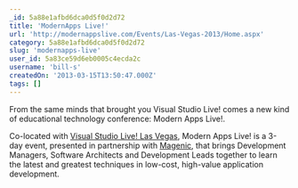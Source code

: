 ```yaml
---
_id: 5a88e1afbd6dca0d5f0d2d72
title: 'ModernApps Live!'
url: 'http://modernappslive.com/Events/Las-Vegas-2013/Home.aspx'
category: 5a88e1afbd6dca0d5f0d2d72
slug: 'modernapps-live'
user_id: 5a83ce59d6eb0005c4ecda2c
username: 'bill-s'
createdOn: '2013-03-15T13:50:47.000Z'
tags: []
---
```


From the same minds that brought you Visual Studio Live! comes a new kind of educational technology conference: Modern Apps Live!.

Co-located with <a href="http://vslive.com/events/las-vegas-2013/home.aspx">Visual Studio Live! Las Vegas</a>, Modern Apps Live! is a 3-day event, presented in partnership with <a href="http://magenic.com/modernappslive">Magenic</a>, that brings Development Managers, Software Architects and Development Leads together to learn the latest and greatest techniques in low-cost, high-value application development.
